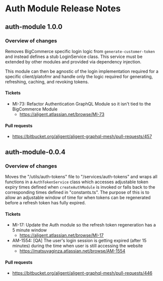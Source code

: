 # Auth Module Release Notes

## auth-module 1.0.0

### Overview of changes

Removes BigCommerce specific login logic from `generate-customer-token` and instead defines
a stub LoginService class. This service must be extended by other modules and provided via dependency injection.

This module can then be agnostic of the login implementation required for a specific client/platofmr and handle only the logic required for generating, refreshing, caching, and revoking tokens.

#### Tickets

- MI-73: Refactor Authentication GraphQL Module so it isn't tied to the BigCommerce Module
  - https://aligent.atlassian.net/browse/MI-73

#### Pull requests

- https://bitbucket.org/aligent/aligent-graphql-mesh/pull-requests/457

## auth-module-0.0.4

### Overview of changes

Moves the "/utils/auth-tokens" file to "/services/auth-tokens" and wraps all functions in a
`AuthTokenService` class which accesses adjustable token expiry times defined when
`createAuthModule` is invoked or falls back to the corresponding times defined in "constants.ts".
The purpose of this is to allow an adjustable window of time for when tokens can be regenerated before
a refresh token has fully expired.

#### Tickets

- MI-17: Update the Auth module so the refresh token regeneration has a 5 minute window
  - https://aligent.atlassian.net/browse/MI-17
- AM-1554: [QA] The user's login session is getting expired (after 15 minutes) during the time when user is still accessing the website
  - https://matsuyaginza.atlassian.net/browse/AM-1554

#### Pull requests

- https://bitbucket.org/aligent/aligent-graphql-mesh/pull-requests/446
